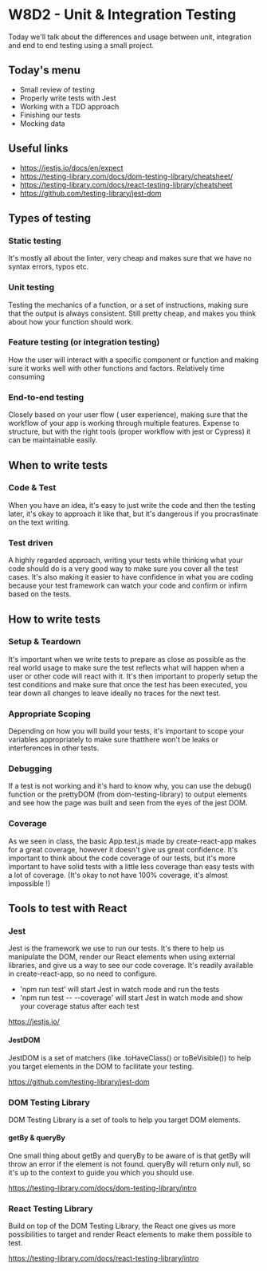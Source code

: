# W8D2 - Unit & Integration Testing

Today we'll talk about the differences and usage between unit, integration and end to end testing using a small project.

## Today's menu

- Small review of testing
- Properly write tests with Jest
- Working with a TDD approach
- Finishing our tests
- Mocking data

## Useful links

- https://jestjs.io/docs/en/expect
- https://testing-library.com/docs/dom-testing-library/cheatsheet/
- https://testing-library.com/docs/react-testing-library/cheatsheet
- https://github.com/testing-library/jest-dom

## Types of testing

### Static testing

It's mostly all about the linter, very cheap and makes sure that we have no syntax errors, typos etc.

### Unit testing

Testing the mechanics of a function, or a set of instructions, making sure that the output is always consistent. Still pretty cheap, and makes you think about how your function should work.

### Feature testing (or integration testing)

How the user will interact with a specific component or function and making sure it works well with other functions and factors. Relatively time consuming

### End-to-end testing

Closely based on your user flow ( user experience), making sure that the workflow of your app is working through multiple features. Expense to structure, but with the right tools (proper workflow with jest or Cypress) it can be maintainable easily.

## When to write tests

### Code & Test

When you have an idea, it's easy to just write the code and then the testing later, it's okay to approach it like that, but it's dangerous if you procrastinate on the text writing.

### Test driven

A highly regarded approach, writing your tests while thinking what your code should do is a very good way to make sure you cover all the test cases. It's also making it easier to have confidence in what you are coding because your test framework can watch your code and confirm or infirm based on the tests.

## How to write tests

### Setup & Teardown

It's important when we write tests to prepare as close as possible as the real world usage to make sure the test reflects what will happen when a user or other code will react with it. It's then important to properly setup the test conditions and make sure that once the test has been executed, you tear down all changes to leave ideally no traces for the next test.

### Appropriate Scoping

Depending on how you will build your tests, it's important to scope your variables appropriately to make sure thatthere won't be leaks or interferences in other tests.

### Debugging

If a test is not working and it's hard to know why, you can use the debug() function or the prettyDOM (from dom-testing-library) to output elements and see how the page was built and seen from the eyes of the jest DOM.

### Coverage

As we seen in class, the basic App.test.js made by create-react-app makes for a great coverage, however it doesn't give us great confidence. It's important to think about the code coverage of our tests, but it's more important to have solid tests with a little less coverage than easy tests with a lot of coverage. (It's okay to not have 100% coverage, it's almost impossible !)

## Tools to test with React

### Jest

Jest is the framework we use to run our tests. It's there to help us manipulate the DOM, render our React elements when using external libraries, and give us a way to see our code coverage. It's readily available in create-react-app, so no need to configure.

- 'npm run test' will start Jest in watch mode and run the tests
- 'npm run test -- --coverage' will start Jest in watch mode and show your coverage status after each test

https://jestjs.io/

#### JestDOM

JestDOM is a set of matchers (like .toHaveClass() or toBeVisible()) to help you target elements in the DOM to facilitate your testing.

https://github.com/testing-library/jest-dom

### DOM Testing Library

DOM Testing Library is a set of tools to help you target DOM elements.

#### getBy & queryBy

One small thing about getBy and queryBy to be aware of is that getBy will throw an error if the element is not found. queryBy will return only null, so it's up to the context to guide you which you should use.

https://testing-library.com/docs/dom-testing-library/intro

### React Testing Library

Build on top of the DOM Testing Library, the React one gives us more possibilities to target and render React elements to make them possible to test.

https://testing-library.com/docs/react-testing-library/intro
